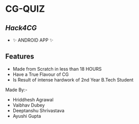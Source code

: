 # CG-QUIZ
## _Hack4CG_

- ✨  ANDROID APP ✨ 

## Features

- Made from Scratch in less than 18 HOURS
- Have a True Flavour of CG
- Is Result of intense hardwork of 2nd Year B.Tech Student

Made By:-
- Hriddhesh Agrawal
- Vaibhav Dubey
- Deeptanshu Shrivastava
- Ayushi Gupta

